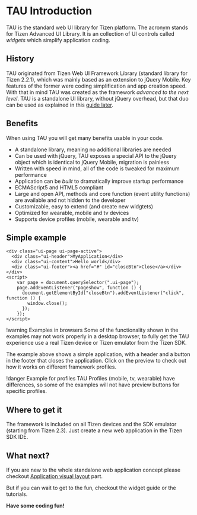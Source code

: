# TAU Introduction

TAU is the standard web UI library for Tizen platform. The acronym stands for Tizen
Advanced UI Library. It is an collection of UI controls called *widgets* which simplify
application coding.

## History

TAU originated from Tizen Web UI Framework Library (standard library for Tizen 2.2.1),
which was mainly based as an extension to jQuery Mobile. Key features of the former were
coding simplification and app creation speed. With that in mind TAU was created as the
framework *advanced to the next level*. TAU is a standalone UI library, without jQuery
overhead, but that duo can be used as explained in this [guide later](using_jquery_with_tau.html).

## Benefits

When using TAU you will get many benefits usable in your code.

* A standalone library, meaning no additional libraries are needed
* Can be used with jQuery, TAU exposes a special API to the jQuery object which is
  identical to jQuery Mobile, migration is painless
* Written with speed in mind, all of the code is tweaked for maximum performance
* Application can be _built_ to dramatically improve startup performance
* ECMAScript5 and HTML5 compliant
* Large and open API, methods and core function (event utility functions) are available and not hidden to the developer
* Customizable, easy to extend (and create new widgtets)
* Optimized for wearable, mobile and tv devices
* Supports device profiles (mobile, wearable and tv)

## Simple example

```mobile-wearable-tv
<div class="ui-page ui-page-active">
  <div class="ui-header">MyApplication</div>
  <div class="ui-content">Hello world</div>
  <div class="ui-footer"><a href="#" id="closeBtn">Close</a></div>
</div>
<script>
    var page = document.querySelector(".ui-page");
    page.addEventListener("pageshow", function () {
      document.getElementById("closeBtn").addEventListener("click", function () {
        window.close();
      });
    });
</script>
```

!warning
Examples in browsers
Some of the functionality shown in the examples may not work properly in a desktop browser, to fully get the TAU experience use a real Tizen device or Tizen emulator from the Tizen SDK.

The example above shows a simple application, with a header and a button in the footer
that closes the application. Click on the preview to check out how it works on different
framework profiles.

!danger
Example for profiles
TAU Profiles (mobile, tv, wearable) have differences, so some of the examples will not have preview buttons for specific profiles.

## Where to get it

The framework is included on all Tizen devices and the SDK emulator (starting from Tizen 2.3). Just create
a new web application in the Tizen SDK IDE.

## What next?

If you are new to the whole standalone web application concept please checkout [Application visual layout](application_visual_layout.html) part.

But if you can wait to get to the fun, checkout the widget guide or the tutorials.

__Have some coding fun!__

